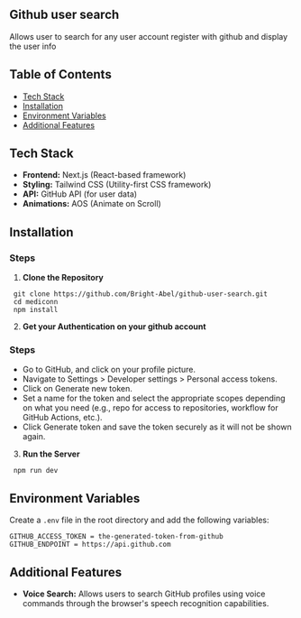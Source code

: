 ## Github user search

Allows user to search for any user account register with github and display the user info

## Table of Contents

- [Tech Stack](#tech-stack)
- [Installation](#installation)
- [Environment Variables](#environment-variables)
- [Additional Features](#additional-features)

## Tech Stack

- **Frontend:** Next.js (React-based framework)
- **Styling:** Tailwind CSS (Utility-first CSS framework)
- **API:** GitHub API (for user data)
- **Animations:** AOS (Animate on Scroll)

## Installation

### Steps

1. **Clone the Repository**

```
 git clone https://github.com/Bright-Abel/github-user-search.git
 cd mediconn
 npm install
```

2. **Get your Authentication on your github account**

### Steps

- Go to GitHub, and click on your profile picture.
- Navigate to Settings > Developer settings > Personal access tokens.
- Click on Generate new token.
- Set a name for the token and select the appropriate scopes depending on what you need (e.g., repo for access to repositories, workflow for GitHub Actions, etc.).
- Click Generate token and save the token securely as it will not be shown again.

3. **Run the Server**

```
 npm run dev
```

## Environment Variables

Create a `.env` file in the root directory and add the following variables:

```
GITHUB_ACCESS_TOKEN = the-generated-token-from-github
GITHUB_ENDPOINT = https://api.github.com
```

## Additional Features

- **Voice Search:** Allows users to search GitHub profiles using voice commands through the browser's speech recognition capabilities.

